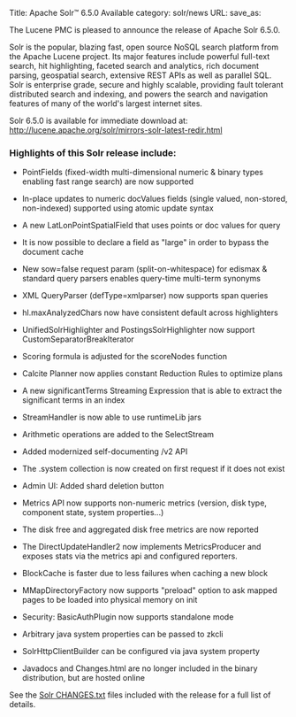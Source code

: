 Title: Apache Solr™ 6.5.0 Available
category: solr/news
URL: 
save_as: 

The Lucene PMC is pleased to announce the release of Apache Solr 6.5.0.

Solr is the popular, blazing fast, open source NoSQL search platform
from the Apache Lucene project. Its major features include powerful
full-text search, hit highlighting, faceted search and analytics,
rich document parsing, geospatial search, extensive REST APIs as well
as parallel SQL. Solr is enterprise grade, secure and highly scalable,
providing fault tolerant distributed search and indexing, and powers
the search and navigation features of many of the world's largest
internet sites.

Solr 6.5.0 is available for immediate download at:
<http://lucene.apache.org/solr/mirrors-solr-latest-redir.html>

### Highlights of this Solr release include:

 * PointFields (fixed-width multi-dimensional numeric & binary types enabling fast range search) are now supported

 * In-place updates to numeric docValues fields (single valued, non-stored, non-indexed) supported using atomic update syntax

 * A new LatLonPointSpatialField that uses points or doc values for query

 * It is now possible to declare a field as "large" in order to bypass the document cache

 * New sow=false request param (split-on-whitespace) for edismax & standard query parsers enables query-time multi-term synonyms

 * XML QueryParser (defType=xmlparser) now supports span queries

 * hl.maxAnalyzedChars now have consistent default across highlighters

 * UnifiedSolrHighlighter and PostingsSolrHighlighter now support CustomSeparatorBreakIterator

 * Scoring formula is adjusted for the scoreNodes function

 * Calcite Planner now applies constant Reduction Rules to optimize plans

 * A new significantTerms Streaming Expression that is able to extract the significant terms in an index

 * StreamHandler is now able to use runtimeLib jars

 * Arithmetic operations are added to the SelectStream

 * Added modernized self-documenting /v2 API

 * The .system collection is now created on first request if it does not exist

 * Admin UI: Added shard deletion button

 * Metrics API now supports non-numeric metrics (version, disk type, component state, system properties...)

 * The disk free and aggregated disk free metrics are now reported

 * The DirectUpdateHandler2 now implements MetricsProducer and exposes stats via the metrics api and configured reporters.

 * BlockCache is faster due to less failures when caching a new block

 * MMapDirectoryFactory now supports "preload" option to ask mapped pages to be loaded into physical memory on init

 * Security: BasicAuthPlugin now supports standalone mode

 * Arbitrary java system properties can be passed to zkcli

 * SolrHttpClientBuilder can be configured via java system property

 * Javadocs and Changes.html are no longer included in the binary distribution, but are hosted online

See the [Solr CHANGES.txt](/solr/6_5_0/changes/Changes.html) files included
with the release for a full list of details.

